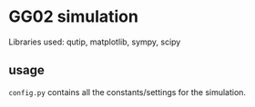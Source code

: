 
# GG02 simulation

Libraries used: qutip, matplotlib, sympy, scipy

## usage

`config.py` contains all the constants/settings for the simulation. 